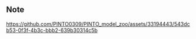 ## Note

https://github.com/PINTO0309/PINTO_model_zoo/assets/33194443/543dcb53-0f3f-4b3c-bbb2-639b30314c5b
